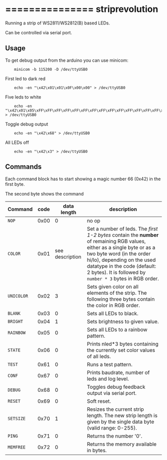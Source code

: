 ===============
striprevolution
===============

Running a strip of WS2811/WS2812(B)  based LEDs.

Can be controlled via serial port. 

Usage
-----

To get debug output from the arduino you can use minicom:
		
		minicom -b 115200 -D /dev/ttyUSB0

First led to dark red

		echo -en "\x42\x01\x01\x0F\x00\x00" > /dev/ttyUSB0

Five leds to white

		echo -en "\x42\x01\x05\xFF\xFF\xFF\xFF\xFF\xFF\xFF\xFF\xFF\xFF\xFF\xFF\xFF\xFF\xFF" > /dev/ttyUSB0

Toggle debug output
		
		echo -en "\x42\x68" > /dev/ttyUSB0

All LEDs off
		
		echo -en "\x42\x3" > /dev/ttyUSB0


Commands
--------

Each command block has to start showing a magic number 66 (0x42) in the first byte.

The second byte shows the command

Command           | code |    data length    |        description
------------------|------|-------------------|-------------------------------
 `NOP`            | 0x00 |                 0 | no op
 `COLOR`          | 0x01 |   see description | Set a number of leds. The *first 1-2 bytes* contain the **number** of remaining RGB values, either as a single byte or as a two byte word (in the order hi/lo), depending on the used datatype in the code (default: 2 bytes). It is followed by `number * 3` bytes in RGB order.
 `UNICOLOR`       | 0x02 |                 3 | Sets given color on all elements of the strip. The following three bytes contain the color in RGB order.
 `BLANK`          | 0x03 |                 0 | Sets all LEDs to black.
 `BRIGHT`         | 0x04 |                 1 | Sets brightness to given value.
 `RAINBOW`        | 0x05 |                 0 | Sets all LEDs to a rainbow pattern.
 `STATE`          | 0x06 |                 0 | Prints nled*3 bytes containing the currently set color values of all leds.
 `TEST`           | 0x61 |                 0 | Runs a test pattern.
 `CONF`           | 0x67 |                 0 | Prints baudrate, number of leds and log level.
 `DEBUG`          | 0x68 |                 0 | Toggles debug feedback output via serial port.
 `RESET`          | 0x69 |                 0 | Soft reset.
 `SETSIZE`        | 0x70 |                 1 | Resizes the current strip length. The new strip length is given by the single data byte (valid range: 0-255).
 `PING`           | 0x71 |                 0 | Returns the number '0'.
 `MEMFREE`        | 0x72 |                 0 | Returns the memory available in bytes.
